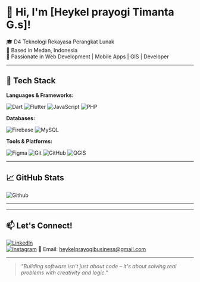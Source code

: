 # 💼 Hi, I'm [Heykel prayogi Timanta G.s]!

🎓 D4 Teknologi Rekayasa Perangkat Lunak  
📍 Based in Medan, Indonesia  
🚀 Passionate in Web Development | Mobile Apps | GIS | Developer

---

## 🚀 Tech Stack

**Languages & Frameworks:**

![Dart](https://img.shields.io/badge/Dart-0175C2?style=flat&logo=dart&logoColor=white)
![Flutter](https://img.shields.io/badge/Flutter-02569B?style=flat&logo=flutter&logoColor=white)
![JavaScript](https://img.shields.io/badge/JavaScript-F7DF1E?style=flat&logo=javascript&logoColor=black)
![PHP](https://img.shields.io/badge/PHP-777BB4?style=flat&logo=php&logoColor=white)

**Databases:**

![Firebase](https://img.shields.io/badge/Firebase-FFCA28?style=flat&logo=firebase&logoColor=black)
![MySQL](https://img.shields.io/badge/MySQL-4479A1?style=flat&logo=mysql&logoColor=white)

**Tools & Platforms:**

![Figma](https://img.shields.io/badge/Figma-F24E1E?style=flat&logo=figma&logoColor=white)
![Git](https://img.shields.io/badge/Git-F05032?style=flat&logo=git&logoColor=white)
![GitHub](https://img.shields.io/badge/GitHub-181717?style=flat&logo=github&logoColor=white)
![QGIS](https://img.shields.io/badge/QGIS-589632?style=flat&logo=qgis&logoColor=white)

---

## 📈 GitHub Stats

![Github](https://github-readme-stats.vercel.app/api?username=heykelprayogitimantags&show_icons=true&theme=radical)



---



---

## 📫 Let's Connect!

[![Linkedln](https://img.shields.io/badge/LinkedIn-blue?style=flat&logo=linkedin&logoColor=white)](https://linkedin.com/in/heykelprayogitimanta)  
[![Instagram](https://img.shields.io/badge/-Instagram-E4405F?style=flat&logo=instagram&logoColor=white)](https://instagram.com/hykl.gtg.s)
📧 Email: heykelprayogibusiness@gmail.com

---

> *"Building software isn't just about code – it's about solving real problems with creativity and logic."*

